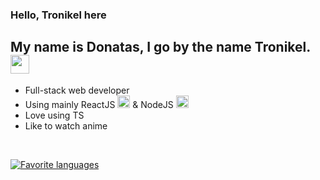 ### Hello, Tronikel here

## My name is Donatas, I go by the name Tronikel. <img src="https://user-images.githubusercontent.com/56039679/121783172-ebc4e280-cbb5-11eb-956b-f7a2a701c1a7.gif" width="30px">
- Full-stack web developer 
- Using mainly ReactJS <img src="https://user-images.githubusercontent.com/56039679/121782774-e23a7b00-cbb3-11eb-911e-10826cbda96e.png" width="20px"> & NodeJS <img src="https://user-images.githubusercontent.com/56039679/121782840-3f363100-cbb4-11eb-9787-5d0112b985ee.png" width="20px">
- Love using TS
- Like to watch anime

</br>


[![Favorite languages](https://github-readme-stats.vercel.app/api/top-langs/?username=Trunkelis&langs_count=5)](https://github.com/anuraghazra/github-readme-stats)
